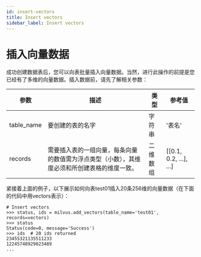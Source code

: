 ```yaml
---
id: insert-vectors
title: Insert vectors
sidebar_label: Insert vectors
---
```


# 插入向量数据

成功创建数据表后，您可以向表批量插入向量数据。当然，进行此操作的前提是您已经有了多维的向量数据。插入数据前，请先了解相关参数：

|参数|描述|类型|参考值|
|---------|-----------|----|-----|
|table_name| 要创建的表的名字| 字符串| '表名'|
|records| 需要插入表的一组向量，每条向量的数值需为浮点类型（小数），其维度必须和所创建表格的维度一致。 | 二维数组 | [[0.1, 0.2, ...], ...] |
紧接着上面的例子，以下展示如何向表test01插入20条256维的向量数据（在下面的代码中用vectors表示）：

```
# Insert vectors
>>> status, ids = milvus.add_vectors(table_name='test01', records=vectors)
>>> status
Status(code=0, message='Success')
>>> ids  # 20 ids returned
23455321135511233
12245748929023489
...
```
